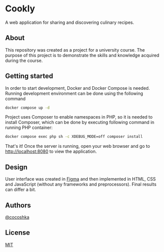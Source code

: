 # Cookly

A web application for sharing and discovering culinary recipes.

## About

This repository was created as a project for a university course. The purpose of this project is to demonstrate the skills and knowledge acquired during the course.

## Getting started

In order to start development, Docker and Docker Compose is needed. Running development environment can be done using the following command

```sh
docker compose up -d
```

Project uses Composer to enable namespaces in PHP, so it is needed to install Composer, which can be done by executing following command in running PHP container:

```sh
docker compose exec php sh -c XDEBUG_MODE=off composer install
```

That's it! Once the server is running, open your web browser and go to [http://localhost:8080](http://localhost:8080) to view the application.

## Design

User interface was created in [Figma](https://www.figma.com/file/dpuBvr6W8zcT3sBPnvVKJA/Cookly?node-id=0%3A1&t=98dWTh7cWImyyBs2-1) and then implemented in HTML, CSS and JavaScript (without any frameworks and preprocessors). Final results can differ a bit.

## Authors

[@cocoshka](https://www.github.com/cocoshka)

## License

[MIT](https://choosealicense.com/licenses/mit/)
